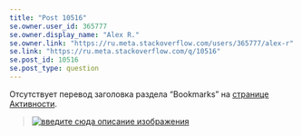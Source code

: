```yaml
---
title: "Post 10516"
se.owner.user_id: 365777
se.owner.display_name: "Alex R."
se.owner.link: "https://ru.meta.stackoverflow.com/users/365777/alex-r"
se.link: "https://ru.meta.stackoverflow.com/q/10516"
se.post_id: 10516
se.post_type: question
---
```

<p>Отсутствует перевод заголовка раздела “Bookmarks” на <a href="https://ru.stackoverflow.com/users/current">странице Активности</a>.</p>
<blockquote>
<p><a href="https://i.stack.imgur.com/4S6VF.png" rel="nofollow noreferrer"><img src="https://i.stack.imgur.com/4S6VF.png" alt="введите сюда описание изображения" /></a></p>
</blockquote>
